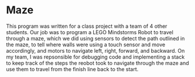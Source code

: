 # Maze

This program was written for a class project with a team of 4 other students. Our job was to program a LEGO Mindstorms Robot to travel through a maze, which we did using sensors to detect the path outlined in the maze, to tell where walls were using a touch sensor and move accordingly, and motors to navigate left, right, forward, and backward. On my team, I was repsonsible for debugging code and implementing a stack to keep track of the steps the reobot took to navigate through the maze and use them to travel from the finish line back to the start. 
